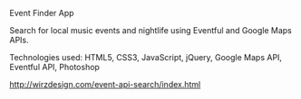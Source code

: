 Event Finder App

Search for local music events and nightlife using
Eventful and Google Maps APIs.

Technologies used:
HTML5,
CSS3,
JavaScript,
jQuery,
Google Maps API,
Eventful API,
Photoshop

http://wirzdesign.com/event-api-search/index.html
